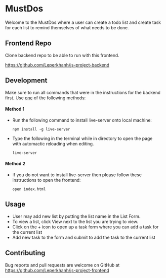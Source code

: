 # MustDos

Welcome to the MustDos where a user can create a todo list and create task for each list to remind themselves of what needs to be done.

## Frontend Repo

Clone backend repo to be able to run with this frontend.

https://github.com/Leperkhanh/js-project-backend

## Development

Make sure to run all commands that were in the instructions for the backend first. Use <u>one</u> of the following methods:

#### Method 1

- Run the following command to install live-server onto local machine:

  `npm install -g live-server`

- Type the following in the terminal while in directory to open the page with automactic reloading when editing.

  `live-server`

#### Method 2

- If you do not want to install live-server then please follow these instructions to open the frontend:

  `open index.html`

## Usage

- User may add new list by putting the list name in the List Form.
- To view a list, click View next to the list you are trying to view.
- Click on the + icon to open up a task form where you can add a task for the current list
- Add new task to the form and submit to add the task to the current list

## Contributing

Bug reports and pull requests are welcome on GitHub at https://github.com/Leperkhanh/js-project-frontend
